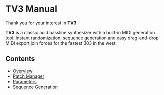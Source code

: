 # TV3 Manual

Thank you for your interest in **TV3**.

**TV3** is a classic acid bassline synthesizer with a built-in MIDI generation tool. Instant randomization, sequence generation and easy drag-and-drop MIDI export join forces for the fastest 303 in the west.

## Contents

- [Overview](overview)
- [Patch Manager](patch-manager)
- [Parameters](parameters)
- [Sequence Generation](sequence-generation)
